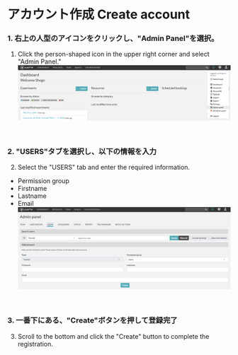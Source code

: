 # アカウント作成 Create account

### 1. 右上の人型のアイコンをクリックし、"Admin Panel"を選択。
1. Click the person-shaped icon in the upper right corner and select "Admin Panel."
![image](https://github.com/naist-eln/eln/blob/main/manual/Photo/Create_Account-1.png)

<br>

### 2. "USERS"タブを選択し、以下の情報を入力
2. Select the "USERS" tab and enter the required information.
- Permission group
- Firstname
- Lastname
- Email
![image](https://github.com/naist-eln/eln/blob/main/manual/Photo/Create_Account-2.png)

<br>

### 3. 一番下にある、"Create"ボタンを押して登録完了
3. Scroll to the bottom and click the "Create" button to complete the registration.
